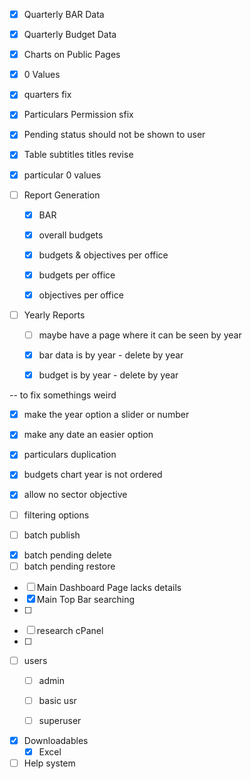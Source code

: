 



<!-- Changes -->
- [x]  Quarterly BAR Data
- [x]  Quarterly Budget Data
- [x] Charts on Public Pages
- [x] 0 Values
- [x] quarters fix
- [x] Particulars Permission sfix

- [x] Pending status should not be shown to user
- [x] Table subtitles titles revise
- [x] particular 0 values

- [ ] Report Generation 
    - [x] BAR 
    - [x] overall budgets
    - [x] budgets & objectives per office

    - [x] budgets per office
    - [x] objectives per office
    <!-- - [ ] overall objectives -->
    <!-- - [] BAR per year ? -->

- [ ] Yearly Reports
    - [ ] maybe have a page where it can be seen by year
    - [x] bar data is by year       - delete by year
    - [x] budget is by year         - delete by year


-- to fix somethings weird
<!-- - [x] multiple delete
- [x] multiple restore
- [x] thrashed restore not updating
- [x] dont delete published status
- [x] bar chart dropdown doubles  -->

- [x] make the year option a slider or number
- [x] make any date an easier option
- [x] particulars duplication
- [x] budgets chart year is not ordered
- [x] allow no sector objective
- [ ] filtering options

- [ ] batch publish
<!-- ONGOING -->
- [x] batch pending delete   <!-- GOTO: api/resources.js -->
- [ ] batch pending restore

<!-- IMPROVEMENTS -->
- [ ] Main Dashboard Page lacks details
- [x] Main Top Bar searching 
- [ ]



<!-- RESEARCH -->
- [ ] research cPanel 
- [ ]



<!-- TESTing -->
- [ ] users
    - [ ] admin
    - [ ] basic usr
    - [ ] superuser


<!-- Unimplemeneted -->
- [x] Downloadables
    - [x] Excel

- [ ] Help system
